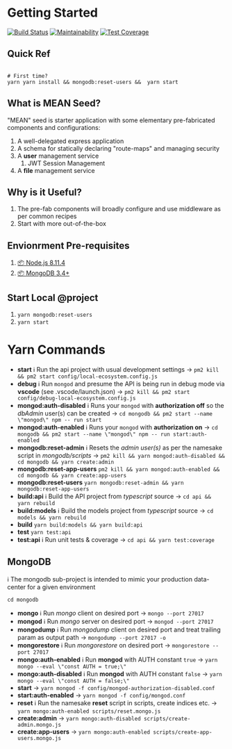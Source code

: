 # Getting Started
[![Build Status](https://travis-ci.com/GUSCRAWFORD/mean-seed.svg?branch=master)](https://travis-ci.com/GUSCRAWFORD/mean-seed)
[![Maintainability](https://api.codeclimate.com/v1/badges/a985b5bc91c864c70d4e/maintainability)](https://codeclimate.com/github/GUSCRAWFORD/mean-seed/maintainability)
[![Test Coverage](https://api.codeclimate.com/v1/badges/a985b5bc91c864c70d4e/test_coverage)](https://codeclimate.com/github/GUSCRAWFORD/mean-seed/test_coverage)

## Quick Ref
```

# First time?
yarn yarn install && mongodb:reset-users &&  yarn start

```

## What is MEAN Seed?

"MEAN" seed is starter application with some elementary pre-fabricated components and configurations:

1. A well-delegated express application
2. A schema for statically declaring "route-maps" and managing security
3. A **user** management service
   1. JWT Session Management
4. A **file** management service

## Why is it Useful?

1. The pre-fab components will broadly configure and use middleware as per common recipes
2. Start with more out-of-the-box


## Envionrment Pre-requisites

1. [📦 Node.js 8.11.4](https://nodejs.org/download/release/v8.11.4/)
2. [📦 MongoDB 3.4+](https://www.mongodb.com/download-center/community)

## Start Local @project

1. `yarn mongodb:reset-users`
2. `yarn start`

# Yarn Commands

* **start** ℹ️ Run the api project with usual development settings → `pm2 kill && pm2 start config/local-ecosystem.config.js`
* **debug** ℹ️ Run `mongod` and presume the API is being run in debug mode via **vscode** (see .vscode/launch.json) → `pm2 kill && pm2 start config/debug-local-ecosystem.config.js`
* **mongod:auth-disabled** ℹ️  Runs your `mongod` with **authorization off** so the *dbAdmin* user(s) can be created → `cd mongodb && pm2 start --name \"mongod\" npm -- run start`
* **mongod:auth-enabled** ℹ️  Runs your `mongod` with **authorization on** → `cd mongodb && pm2 start --name \"mongod\" npm -- run start:auth-enabled`
* **mongodb:reset-admin** ℹ️  Resets the *admin user(s)* as per the namesake script in *mongodb/scripts* → `pm2 kill && yarn mongod:auth-disabled && cd mongodb && yarn create:admin`
* **mongodb:reset-app-users** `pm2 kill && yarn mongod:auth-enabled && cd mongodb && yarn create:app-users`
* **mongodb:reset-users** `yarn mongodb:reset-admin && yarn mongodb:reset-app-users`
* **build:api** ℹ️  Build the API project from *typescript* source → `cd api && yarn rebuild`
* **build:models** ℹ️  Build the models project from *typescript* source → `cd models && yarn rebuild`
* **build** `yarn build:models && yarn build:api`
* **test** `yarn test:api`
* **test:api** ℹ️  Run unit tests & coverage → `cd api && yarn test:coverage`

## MongoDB

ℹ️  The mongodb sub-project is intended to mimic your production data-center for a given environment

`cd mongodb`

* **mongo** ℹ️ Run *mongo* client on desired port → `mongo --port 27017`
* **mongod** ℹ️ Run *mongo* server on desired port → `mongod --port 27017`
* **mongodump** ℹ️ Run *mongodump* client on desired port and treat trailing param as output path → `mongodump --port 27017 -o `
* **mongorestore** ℹ️ Run *mongorestore* on desired port → `mongorestore --port 27017`
* **mongo:auth-enabled** ℹ️ Run **mongod** with AUTH constant `true` → `yarn mongo --eval \"const AUTH = true;\"`
* **mongo:auth-disabled** ℹ️ Run **mongod** with AUTH constant `false` → `yarn mongo --eval \"const AUTH = false;\"`
* **start** → `yarn mongod -f config/mongod-authorization-disabled.conf`
* **start:auth-enabled** → `yarn mongod -f config/mongod.conf`
* **reset** ℹ️ Run the namesake **reset** script in scripts, create indices etc. → `yarn mongo:auth-enabled scripts/reset.mongo.js`
* **create:admin** → `yarn mongo:auth-disabled scripts/create-admin.mongo.js`
* **create:app-users** → `yarn mongo:auth-enabled scripts/create-app-users.mongo.js`